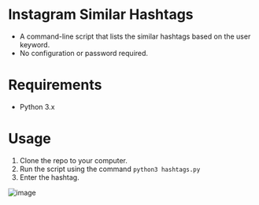 # Instagram Similar Hashtags
- A command-line script that lists the similar hashtags based on the user keyword.
- No configuration or password required.

# Requirements
- Python 3.x

# Usage
1. Clone the repo to your computer.
2. Run the script using the command `python3 hashtags.py`
3. Enter the hashtag.

![image](https://user-images.githubusercontent.com/8281503/62479449-25af4b80-b7cb-11e9-9d73-df27c082d4bd.png)

